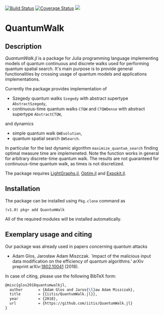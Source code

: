 [![Build Status](https://travis-ci.org/iitis/QuantumWalk.jl.svg?branch=master)](https://travis-ci.org/iitis/QuantumWalk.jl)
[![Coverage Status](https://coveralls.io/repos/github/iitis/QuantumWalk.jl/badge.svg?branch=master)](https://coveralls.io/github/iitis/QuantumWalk.jl?branch=master)
[![](https://img.shields.io/badge/docs-latest-blue.svg)](https://iitis.github.io/QuantumWalk.jl/latest)
# QuantumWalk

## Description

*QuantumWalk.jl* is a package for Julia programming language implementing models
of quantum continuous and discrete walks used for performing quantum spatial
search. It's main purpose is to provide general functionalities by crossing usage
of quantum models and applications implementations.

Currently the package provides implementation of
* Szegedy quantum walks `Szegedy` with abstract supertype `AbstractSzegedy`,
* continuous-time quantum walks `CTQW` and `CTQWDense` with abstract supertype `AbstractCTQW`,

and dynamics
* simple quantum walk `QWEvolution`,
* quantum spatial search `QWSearch`.

In particular for the last dynamic algorithm `maximize_quantum_search` finding optimal measure time are implemeneted. Note the function works in general for arbitrary discrete-time quantum walk. The results are not guaranteed for continuous-time quantum walk, as times is not discretized.

The package requires [LightGraphs.jl](https://github.com/JuliaGraphs/LightGraphs.jl), [Optim.jl](https://github.com/JuliaNLSolvers/Optim.jl) and [Expokit.jl](https://github.com/acroy/Expokit.jl).

## Installation

The package can be installed using `Pkg.clone` command as
```julia-repl
(v1.0) pkg> add QuantumWalk
```
All of the required modules will be installed automatically.

## Exemplary usage and citing
Our package was already used in papers concerning quantum attacks
* Adam Glos, Jarosław Adam Miszczak. `Impact of the malicious input data modification on the efficiency of quantum algorithms.' arXiv preprint arXiv:[1802.10041](https://arxiv.org/abs/1802.10041) (2018).

In case of citing, please use the following BibTeX form:

```tex
@misc{glos2018quantumwalkjl,
  author       = {Adam Glos and Jaros{\l}aw Adam Miszczak},
  title        = {{iitis/QuantumWalk.jl}},
  year         = {2018},
  url          = {https://github.com/iitis/QuantumWalk.jl}
}
```
